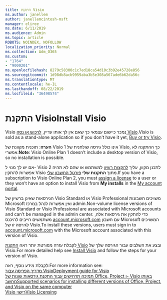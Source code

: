 ```yaml
---
title: התקנת Visio
ms.author: janellem
author: janellemcintosh-msft
manager: eliree
ms.date: 6/11/2019
ms.audience: Admin
ms.topic: article
ROBOTS: NOINDEX, NOFOLLOW
localization_priority: Normal
ms.collection: Adm_O365
ms.custom:
- "1764"
- "9000201"
ms.openlocfilehash: 8279c58300c1c7ed18ca54d10c3b92e45728e856
ms.sourcegitcommit: 1d98db8acb9959aba3b5e308a567ade6b62da56c
ms.translationtype: MT
ms.contentlocale: he-IL
ms.lasthandoff: 08/22/2019
ms.locfileid: "36498574"
---
```

# <a name="install-visio"></a><span data-ttu-id="6664b-102">התקנת Visio</span><span class="sxs-lookup"><span data-stu-id="6664b-102">Install Visio</span></span>

<span data-ttu-id="6664b-103">Visio נמכר כיישום עצמאי כך שאם אין לך אותו עדיין, [לרכוש או נסה Visio](https://products.office.com/visio).</span><span class="sxs-lookup"><span data-stu-id="6664b-103">Visio is sold as a stand-alone application so if you don't have it yet, [Buy or try Visio](https://products.office.com/visio).</span></span> 

<span data-ttu-id="6664b-104">**הערה**: תוכנית מקוונת של Visio 1 אינו כולל גירסה שולחנית של Visio, כך ההתקנה לא אפשרי.</span><span class="sxs-lookup"><span data-stu-id="6664b-104">**Note**: Visio Online Plan 1 doesn't include a desktop version of Visio, so no installation is possible.</span></span>

<span data-ttu-id="6664b-105">אם יש לך מנוי ל- Visio 2 לתכנן מקוון, עליך [להקצות רשיון](https://docs.microsoft.com/office365/admin/subscriptions-and-billing/assign-licenses-to-users?wt.mc_id=OfficeAdm_ClientDIA_Alchemy1764) למשתמש או שהם לא תהיה אפשרות להתקין Visio מתוך **התקנות שלי** [פורטל החשבון שלי](https://portal.office.com/account#installs).</span><span class="sxs-lookup"><span data-stu-id="6664b-105">If you have a subscription to Visio Online Plan 2, you must [assign a license](https://docs.microsoft.com/office365/admin/subscriptions-and-billing/assign-licenses-to-users?wt.mc_id=OfficeAdm_ClientDIA_Alchemy1764) to a user or they won't have an option to install Visio from **My installs** in the [My account portal](https://portal.office.com/account#installs).</span></span> 

<span data-ttu-id="6664b-106">הגירסאות שאינן ברשיון של Visio Standard או Visio Professional משויכים חשבונות Microsoft ואין אפשרות לנהל במרכז admin.</span><span class="sxs-lookup"><span data-stu-id="6664b-106">Non-volume license versions of Visio Standard or Visio Professional are associated with Microsoft accounts and can't be managed in the admin center.</span></span> <span data-ttu-id="6664b-107">כדי להתקין את גירסאות אלה, משתמשים חייבים להיכנס [account.microsoft.com](https://account.microsoft.com) עם חשבון Microsoft המשויכים לגירסה זו של Visio.</span><span class="sxs-lookup"><span data-stu-id="6664b-107">To install these versions, users must sign in to [account.microsoft.com](https://account.microsoft.com) with the Microsoft account associated with this version of Visio.</span></span>

<span data-ttu-id="6664b-108">לקבלת עזרה מפורטת יותר ראה [התקנת Visio](https://support.office.com/article/f98f21e3-aa02-4827-9167-ddab5b025710?wt.mc_id=OfficeAdm_ClientDIA_Alchemy1764) ובצע את השלבים עבור הגירסה שלך של Visio.</span><span class="sxs-lookup"><span data-stu-id="6664b-108">For more detailed help see [Install Visio](https://support.office.com/article/f98f21e3-aa02-4827-9167-ddab5b025710?wt.mc_id=OfficeAdm_ClientDIA_Alchemy1764) and follow the steps for your version of Visio.</span></span>

<span data-ttu-id="6664b-109">לקבלת מידע נוסף, ראה:</span><span class="sxs-lookup"><span data-stu-id="6664b-109">For more information see:</span></span><br>
[<span data-ttu-id="6664b-110">מדריך הפריסה עבור Visio</span><span class="sxs-lookup"><span data-stu-id="6664b-110">Deployment guide for Visio</span></span>](https://docs.microsoft.com/deployoffice/deployment-guide-for-visio)<br>
[<span data-ttu-id="6664b-111">תמיכה תרחישים עבור התקנת גירסאות שונות של Office, Project ו- Visio באותו מחשב</span><span class="sxs-lookup"><span data-stu-id="6664b-111">Supported scenarios for installing different versions of Office, Project, and Visio on the same computer</span></span>](https://docs.microsoft.com/deployoffice/install-different-office-visio-and-project-versions-on-the-same-computer)<br>
[<span data-ttu-id="6664b-112">Visio רישוי</span><span class="sxs-lookup"><span data-stu-id="6664b-112">Visio Licensing</span></span>](https://products.office.com/visio/microsoft-visio-volume-licensing-visio-for-multiple-users)